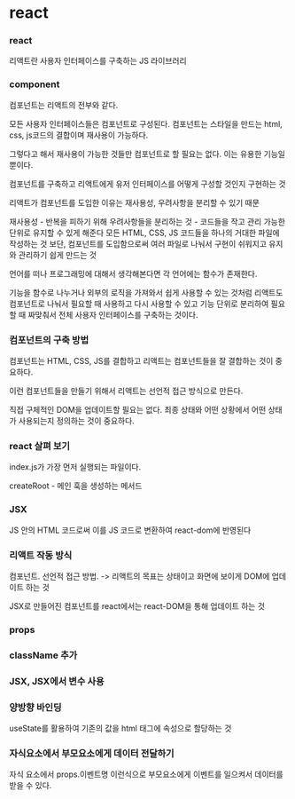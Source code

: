 # react

### react

리액트란 사용자 인터페이스를 구축하는 JS 라이브러리

### component

컴포넌트는 리액트의 전부와 같다.

모든 사용자 인터페이스들은 컴포넌트로 구성된다. 컴포넌트는 스타일을 만드는 html, css, js코드의 결합이며 재사용이 가능하다.

그렇다고 해서 재사용이 가능한 것들만 컴포넌트로 할 필요는 없다. 이는 유용한 기능일 뿐이다.

컴포넌트를 구축하고 리액트에게 유저 인터페이스를 어떻게 구성할 것인지 구현하는 것

리액트가 컴포넌트를 도입한 이유는 재사용성, 우려사항을 분리할 수 있기 때문

재사용성 - 반복을 피하기 위해
우려사항들을 분리하는 것 - 코드들을 작고 관리 가능한 단위로 유지할 수 있게 해준다
모든 HTML, CSS, JS 코드들을 하나의 거대한 파일에 작성하는 것 보단, 컴포넌트를 도입함으로써 여러 파일로 나눠서 구현이 쉬워지고 유지와 관리하기 쉽게 만드는 것

언어를 떠나 프로그래밍에 대해서 생각해본다면 각 언어에는 함수가 존재한다.

기능을 함수로 나누거나 외부의 로직을 가져와서 쉽게 사용할 수 있는 것처럼 리액트도 컴포넌트로 나눠서 필요할 때 사용하고 다시 사용할 수 있고 기능 단위로 분리하여 필요할 때 짜맞춰서 전체 사용자 인터페이스를 구축하는 것이다.

### 컴포넌트의 구축 방법

컴포넌트는 HTML, CSS, JS를 결합하고 리액트는 컴포넌트들을 잘 결합하는 것이 중요하다.

이런 컴포넌트들을 만들기 위해서 리액트는 선언적 접근 방식으로 만든다.

직접 구체적인 DOM을 업데이트할 필요는 없다. 최종 상태와 어떤 상황에서 어떤 상태가 사용되는지 정의하는 것이 중요하다.

### react 살펴 보기

index.js가 가장 먼저 실행되는 파일이다.

createRoot - 메인 훅을 생성하는 메서드

### JSX

JS 안의 HTML 코드로써 이를 JS 코드로 변환하여 react-dom에 반영된다

### 리액트 작동 방식

컴포넌트. 선언적 접근 방법. -> 리액트의 목표는 상태이고 화면에 보이게 DOM에 업데이트 하는 것

JSX로 만들어진 컴포넌트를 react에서는 react-DOM을 통해 업데이트 하는 것

### props

### className 추가

### JSX, JSX에서 변수 사용

### 양방향 바인딩

useState를 활용하여 기존의 값을 html 태그에 속성으로 할당하는 것

### 자식요소에서 부모요소에게 데이터 전달하기

자식 요소에서 props.이벤트명 이런식으로 부모요소에게 이벤트를 일으켜서 데이터를 받을 수 있다.
